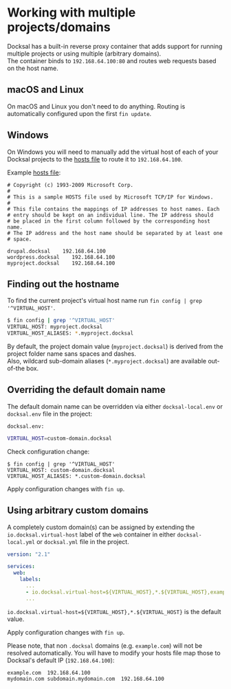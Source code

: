 # Working with multiple projects/domains

Docksal has a built-in reverse proxy container that adds support for running multiple projects or using multiple (arbitrary domains).  
The container binds to `192.168.64.100:80` and routes web requests based on the host name.


## macOS and Linux

On macOS and Linux you don't need to do anything. Routing is automatically configured upon the first `fin update`. 


## Windows

On Windows you will need to manually add the virtual host of each of your Docksal projects to the 
[hosts file](https://en.wikipedia.org/wiki/Hosts_(file)) to route it to `192.168.64.100`.

Example [hosts file](https://en.wikipedia.org/wiki/Hosts_(file)):

```
# Copyright (c) 1993-2009 Microsoft Corp.
#
# This is a sample HOSTS file used by Microsoft TCP/IP for Windows.
#
# This file contains the mappings of IP addresses to host names. Each
# entry should be kept on an individual line. The IP address should
# be placed in the first column followed by the corresponding host name.
# The IP address and the host name should be separated by at least one
# space.

drupal.docksal    192.168.64.100
wordpress.docksal    192.168.64.100
myproject.docksal    192.168.64.100
```


## Finding out the hostname

To find the current project's virtual host name run `fin config | grep '^VIRTUAL_HOST'`.

```bash
$ fin config | grep '^VIRTUAL_HOST'
VIRTUAL_HOST: myproject.docksal
VIRTUAL_HOST_ALIASES: *.myproject.docksal
```

By default, the project domain value (`myproject.docksal`) is derived from the project folder name sans spaces and dashes.  
Also, wildcard sub-domain aliases (`*.myproject.docksal`) are available out-of-the box.


## Overriding the default domain name

The default domain name can be overridden via either `docksal-local.env` or `docksal.env` file in the project:

`docksal.env:`

```bash
VIRTUAL_HOST=custom-domain.docksal
```

Check configuration change:

````
$ fin config | grep '^VIRTUAL_HOST'
VIRTUAL_HOST: custom-domain.docksal
VIRTUAL_HOST_ALIASES: *.custom-domain.docksal
````

Apply configuration changes with `fin up`.


## Using arbitrary custom domains

A completely custom domain(s) can be assigned by extending the `io.docksal.virtual-host` label of the `web` container in 
either `docksal-local.yml` or `docksal.yml` file in the project.

```yaml
version: "2.1"

services:
  web:
    labels:
      ...
      - io.docksal.virtual-host=${VIRTUAL_HOST},*.${VIRTUAL_HOST},example.com,mydomain.com,*.mydomain.com
      ...
```

`io.docksal.virtual-host=${VIRTUAL_HOST},*.${VIRTUAL_HOST}` is the default value.

Apply configuration changes with `fin up`.

Please note, that non `.docksal` domains (e.g. `example.com`) will not be resolved automatically.
You will have to modify your hosts file map those to Docksal's default IP (`192.168.64.100`):

```
example.com  192.168.64.100
mydomain.com subdomain.mydomain.com  192.168.64.100
```
